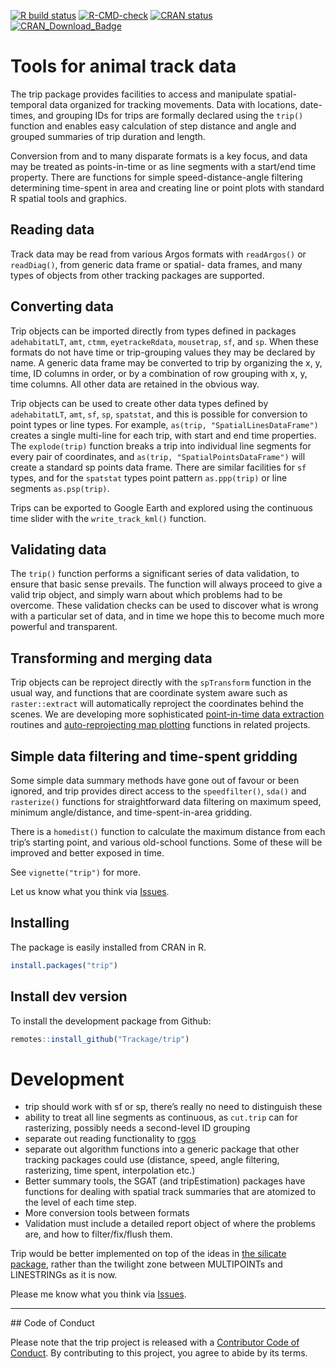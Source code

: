 
<!-- README.md is generated from README.Rmd. Please edit that file -->
<!-- badges: start -->

[![R build
status](https://github.com/Trackage/trip/workflows/R-CMD-check/badge.svg)](https://github.com/Trackage/trip/actions)
[![R-CMD-check](https://github.com/Trackage/trip/actions/workflows/R-CMD-check.yaml/badge.svg)](https://github.com/Trackage/trip/actions/workflows/R-CMD-check.yaml)
[![CRAN
status](https://www.r-pkg.org/badges/version/trip)](https://CRAN.R-project.org/package=trip)
[![CRAN_Download_Badge](http://cranlogs.r-pkg.org/badges/trip)](https://cran.r-project.org/package=trip)
<!-- badges: end -->

# Tools for animal track data

The trip package provides facilities to access and manipulate
spatial-temporal data organized for tracking movements. Data with
locations, date-times, and grouping IDs for trips are formally declared
using the `trip()` function and enables easy calculation of step
distance and angle and grouped summaries of trip duration and length.

Conversion from and to many disparate formats is a key focus, and data
may be treated as points-in-time or as line segments with a start/end
time property. There are functions for simple speed-distance-angle
filtering determining time-spent in area and creating line or point
plots with standard R spatial tools and graphics.

## Reading data

Track data may be read from various Argos formats with `readArgos()` or
`readDiag()`, from generic data frame or spatial- data frames, and many
types of objects from other tracking packages are supported.

## Converting data

Trip objects can be imported directly from types defined in packages
`adehabitatLT`, `amt`, `ctmm`, `eyetrackeRdata`, `mousetrap`, `sf`, and
`sp`. When these formats do not have time or trip-grouping values they
may be declared by name. A generic data frame may be converted to trip
by organizing the x, y, time, ID columns in order, or by a combination
of row grouping with x, y, time columns. All other data are retained in
the obvious way.

Trip objects can be used to create other data types defined by
`adehabitatLT`, `amt`, `sf`, `sp`, `spatstat`, and this is possible for
conversion to point types or line types. For example,
`as(trip, "SpatialLinesDataFrame")` creates a single multi-line for each
trip, with start and end time properties. The `explode(trip)` function
breaks a trip into individual line segments for every pair of
coordinates, and `as(trip, "SpatialPointsDataFrame")` will create a
standard sp points data frame. There are similar facilities for `sf`
types, and for the `spatstat` types point pattern `as.ppp(trip)` or line
segments `as.psp(trip)`.

Trips can be exported to Google Earth and explored using the continuous
time slider with the `write_track_kml()` function.

## Validating data

The `trip()` function performs a significant series of data validation,
to ensure that basic sense prevails. The function will always proceed to
give a valid trip object, and simply warn about which problems had to be
overcome. These validation checks can be used to discover what is wrong
with a particular set of data, and in time we hope this to become much
more powerful and transparent.

## Transforming and merging data

Trip objects can be reproject directly with the `spTransform` function
in the usual way, and functions that are coordinate system aware such as
`raster::extract` will automatically reproject the coordinates behind
the scenes. We are developing more sophisticated [point-in-time data
extraction](https://github.com/AustralianAntarcticDivision/raadtools)
routines and [auto-reprojecting map
plotting](https://github.com/AustralianAntarcticDivision/SOmap)
functions in related projects.

## Simple data filtering and time-spent gridding

Some simple data summary methods have gone out of favour or been
ignored, and trip provides direct access to the `speedfilter()`, `sda()`
and `rasterize()` functions for straightforward data filtering on
maximum speed, minimum angle/distance, and time-spent-in-area gridding.

There is a `homedist()` function to calculate the maximum distance from
each trip’s starting point, and various old-school functions. Some of
these will be improved and better exposed in time.

See `vignette("trip")` for more.

Let us know what you think via
[Issues](https://github.com/Trackage/trip/issues).

## Installing

The package is easily installed from CRAN in R.

``` r
install.packages("trip")
```

## Install dev version

To install the development package from Github:

``` r
remotes::install_github("Trackage/trip")
```

# Development

-   trip should work with sf or sp, there’s really no need to
    distinguish these
-   ability to treat all line segments as continuous, as `cut.trip` can
    for rasterizing, possibly needs a second-level ID grouping
-   separate out reading functionality to
    [rgos](https://github.com/Trackage/rgos)
-   separate out algorithm functions into a generic package that other
    tracking packages could use (distance, speed, angle filtering,
    rasterizing, time spent, interpolation etc.)
-   Better summary tools, the SGAT (and tripEstimation) packages have
    functions for dealing with spatial track summaries that are atomized
    to the level of each time step.
-   More conversion tools between formats
-   Validation must include a detailed report object of where the
    problems are, and how to filter/fix/flush them.

Trip would be better implemented on top of the ideas in [the silicate
package](https://github.com/hypertidy/silicate/), rather than the
twilight zone between MULTIPOINTs and LINESTRINGs as it is now.

Please me know what you think via
[Issues](https://github.com/Trackage/trip/issues).

------------------------------------------------------------------------

\## Code of Conduct

Please note that the trip project is released with a [Contributor Code
of
Conduct](https://contributor-covenant.org/version/2/0/CODE_OF_CONDUCT.html).
By contributing to this project, you agree to abide by its terms.
